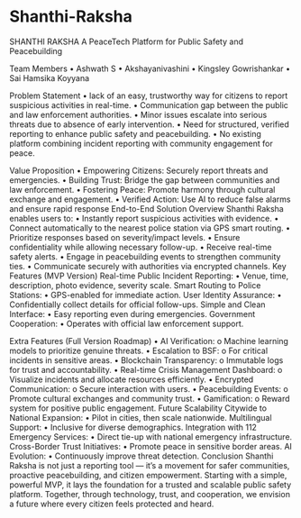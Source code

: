 # Shanthi-Raksha
SHANTHI RAKSHA
A PeaceTech Platform for Public Safety and Peacebuilding

Team Members
•	Ashwath S
•	Akshayanivashini
•	Kingsley Gowrishankar
•	Sai Hamsika Koyyana

Problem Statement
•	lack of an easy, trustworthy way for citizens to report suspicious activities in real-time.
•	Communication gap between the public and law enforcement authorities.
•	Minor issues escalate into serious threats due to absence of early intervention.
•	Need for structured, verified reporting to enhance public safety and peacebuilding.
•	No existing platform combining incident reporting with community engagement for peace.

Value Proposition
•	Empowering Citizens: Securely report threats and emergencies.
•	Building Trust: Bridge the gap between communities and law enforcement.
•	  Fostering Peace: Promote harmony through cultural exchange and engagement.
•	Verified Action: Use AI to reduce false alarms and ensure rapid response
End-to-End Solution Overview
Shanthi Raksha enables users to:
•	Instantly report suspicious activities with evidence.
•	Connect automatically to the nearest police station via GPS smart routing.
•	Prioritize responses based on severity/impact levels.
•	Ensure confidentiality while allowing necessary follow-up.
•	Receive real-time safety alerts.
•	Engage in peacebuilding events to strengthen community ties.
•	Communicate securely with authorities via encrypted channels.
Key Features (MVP Version)
Real-time Public Incident Reporting:
•	Venue, time, description, photo evidence, severity scale.
Smart Routing to Police Stations:
•	GPS-enabled for immediate action.
User Identity Assurance:
•	Confidentially collect details for official follow-ups.
Simple and Clean Interface:
•	Easy reporting even during emergencies.
Government Cooperation:
•	Operates with official law enforcement support.

Extra Features (Full Version Roadmap)
•	AI Verification:
o	Machine learning models to prioritize genuine threats.
•	Escalation to BSF:
o	For critical incidents in sensitive areas.
•	Blockchain Transparency:
o	Immutable logs for trust and accountability.
•	Real-time Crisis Management Dashboard:
o	Visualize incidents and allocate resources efficiently.
•	Encrypted Communication:
o	Secure interaction with users.
•	Peacebuilding Events:
o	Promote cultural exchanges and community trust.
•	Gamification:
o	Reward system for positive public engagement.
Future Scalability
Citywide to National Expansion:
•	Pilot in cities, then scale nationwide.
Multilingual Support:
•	Inclusive for diverse demographics.
Integration with 112 Emergency Services:
•	Direct tie-up with national emergency infrastructure.
Cross-Border Trust Initiatives:
•	Promote peace in sensitive border areas.
AI Evolution:
•	Continuously improve threat detection.
Conclusion
Shanthi Raksha is not just a reporting tool —
it’s a movement for safer communities, proactive peacebuilding, and citizen empowerment.
Starting with a simple, powerful MVP, it lays the foundation for a trusted and scalable public safety platform.
Together, through technology, trust, and cooperation, we envision a future where every citizen feels protected and heard.
